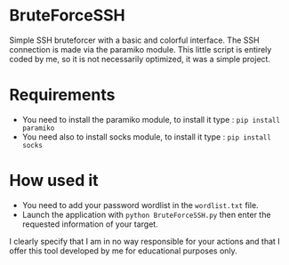 # BruteForceSSH
Simple SSH bruteforcer with a basic and colorful interface. The SSH connection is made via the paramiko module. This little script is entirely coded by me, so it is not necessarily optimized, it was a simple project.

# Requirements
- You need to install the paramiko module, to install it type : `pip install paramiko`
- You need also to install socks module, to install it type : `pip install socks`

# How used it
- You need to add your password wordlist in the `wordlist.txt` file. 
- Launch the application with `python BruteForceSSH.py` then enter the requested information of your target. 

I clearly specify that I am in no way responsible for your actions and that I offer this tool developed by me for educational purposes only.
